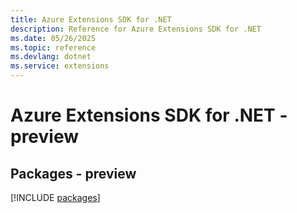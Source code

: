 ```yaml
---
title: Azure Extensions SDK for .NET
description: Reference for Azure Extensions SDK for .NET
ms.date: 05/26/2025
ms.topic: reference
ms.devlang: dotnet
ms.service: extensions
---
```

# Azure Extensions SDK for .NET - preview
## Packages - preview
[!INCLUDE [packages](extensions-index.md)]